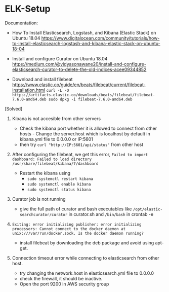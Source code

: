 # ELK-Setup
Documentation:
* How To Install Elasticsearch, Logstash, and Kibana (Elastic Stack) on Ubuntu 18.04
https://www.digitalocean.com/community/tutorials/how-to-install-elasticsearch-logstash-and-kibana-elastic-stack-on-ubuntu-18-04

* Install and configure Curator on Ubuntu 18.04
https://medium.com/@vidyasonawane20/install-and-configure-elasticsearch-curator-to-delete-the-old-indices-acee09344852

* Download and install filebeat
https://www.elastic.co/guide/en/beats/filebeat/current/filebeat-installation.html
`curl -L -O https://artifacts.elastic.co/downloads/beats/filebeat/filebeat-7.6.0-amd64.deb
sudo dpkg -i filebeat-7.6.0-amd64.deb`


[Solved]

1.	 Kibana is not accesible from other servers
	  - Check the kibana port whether it is allowed to connect from other hosts
    - Change the server.host which is localhost by default in kibana.yml file to 0.0.0.0 or IP:5601
	  - then try `curl "http://IP:5601/api/status"` from other host


2.	After configuring the filebeat, we get this error, `Failed to import dashboard: Failed to load directory /usr/share/filebeat/kibana/7/dashboard`
	- Restart the kibana using
		-  `sudo systemctl restart kibana`
		-  `sudo systemctl enable kibana`
		-  `sudo systemctl status kibana`

3.	Curator job is not running
	- give the full path of curator and bash executables like `/opt/elastic-searchcurator/curator` in curator.sh and `/bin/bash` in crontab -e

4. 	`Exiting: error initializing publisher: error initializing processors: Cannot connect to the docker daemon at unix:///var/run/docker.sock. Is the docker daemon running?`
	- install filebeat by downloading the deb package and avoid using apt-get.

5.	Connection timeout error while connecting to elasticsearch from other host. 
	- try changing the network.host in elasticsearch.yml file to 0.0.0.0 
	- check the firewall, it should be inactive.
	- Open the port 9200 in AWS security group
